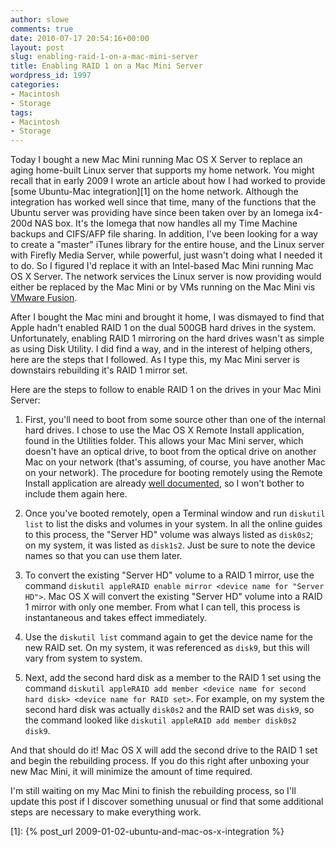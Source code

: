```yaml
---
author: slowe
comments: true
date: 2010-07-17 20:54:16+00:00
layout: post
slug: enabling-raid-1-on-a-mac-mini-server
title: Enabling RAID 1 on a Mac Mini Server
wordpress_id: 1997
categories:
- Macintosh
- Storage
tags:
- Macintosh
- Storage
---
```


Today I bought a new Mac Mini running Mac OS X Server to replace an aging home-built Linux server that supports my home network. You might recall that in early 2009 I wrote an article about how I had worked to provide [some Ubuntu-Mac integration][1] on the home network. Although the integration has worked well since that time, many of the functions that the Ubuntu server was providing have since been taken over by an Iomega ix4-200d NAS box. It's the Iomega that now handles all my Time Machine backups and CIFS/AFP file sharing. In addition, I've been looking for a way to create a "master" iTunes library for the entire house, and the Linux server with Firefly Media Server, while powerful, just wasn't doing what I needed it to do. So I figured I'd replace it with an Intel-based Mac Mini running Mac OS X Server. The network services the Linux server is now providing would either be replaced by the Mac Mini or by VMs running on the Mac Mini vis [VMware Fusion](http://www.vmware.com/products/fusion/).

After I bought the Mac mini and brought it home, I was dismayed to find that Apple hadn't enabled RAID 1 on the dual 500GB hard drives in the system. Unfortunately, enabling RAID 1 mirroring on the hard drives wasn't as simple as using Disk Utility. I did find a way, and in the interest of helping others, here are the steps that I followed. As I type this, my Mac Mini server is downstairs rebuilding it's RAID 1 mirror set.

Here are the steps to follow to enable RAID 1 on the drives in your Mac Mini Server:

1. First, you'll need to boot from some source other than one of the internal hard drives. I chose to use the Mac OS X Remote Install application, found in the Utilities folder. This allows your Mac Mini server, which doesn't have an optical drive, to boot from the optical drive on another Mac on your network (that's assuming, of course, you have another Mac on your network). The procedure for booting remotely using the Remote Install application are already [well documented](http://support.apple.com/kb/HT2129), so I won't bother to include them again here.

2. Once you've booted remotely, open a Terminal window and run `diskutil list` to list the disks and volumes in your system. In all the online guides to this process, the "Server HD" volume was always listed as `disk0s2`; on my system, it was listed as `disk1s2`. Just be sure to note the device names so that you can use them later.

3. To convert the existing "Server HD" volume to a RAID 1 mirror, use the command `diskutil appleRAID enable mirror <device name for "Server HD">`. Mac OS X will convert the existing "Server HD" volume into a RAID 1 mirror with only one member. From what I can tell, this process is instantaneous and takes effect immediately.

4. Use the `diskutil list` command again to get the device name for the new RAID set. On my system, it was referenced as `disk9`, but this will vary from system to system.

5. Next, add the second hard disk as a member to the RAID 1 set using the command `diskutil appleRAID add member <device name for second hard disk> <device name for RAID set>`. For example, on my system the second hard disk was actually `disk0s2` and the RAID set was `disk9`, so the command looked like `diskutil appleRAID add member disk0s2 disk9`.

And that should do it! Mac OS X will add the second drive to the RAID 1 set and begin the rebuilding process. If you do this right after unboxing your new Mac Mini, it will minimize the amount of time required.

I'm still waiting on my Mac Mini to finish the rebuilding process, so I'll update this post if I discover something unusual or find that some additional steps are necessary to make everything work.

[1]: {% post_url 2009-01-02-ubuntu-and-mac-os-x-integration %}
